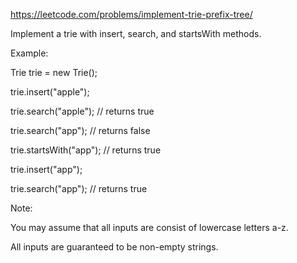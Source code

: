 https://leetcode.com/problems/implement-trie-prefix-tree/

Implement a trie with insert, search, and startsWith methods.

Example:

Trie trie = new Trie();

trie.insert("apple");

trie.search("apple");   // returns true

trie.search("app");     // returns false

trie.startsWith("app"); // returns true

trie.insert("app");   

trie.search("app");     // returns true

Note:


You may assume that all inputs are consist of lowercase letters a-z.

All inputs are guaranteed to be non-empty strings.
